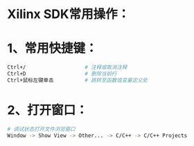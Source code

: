 # Xilinx SDK常用操作：

# 1、常用快捷键：

```bash
Ctrl+/                   # 注释或取消注释
Ctrl+D                   # 删除当前行
Ctrl+鼠标左键单击          # 跳转至函数或变量定义处
```

# 2、打开窗口：

```bash
# 调试状态打开文件浏览窗口
Window -> Show View -> Other... -> C/C++ -> C/C++ Projects
```


